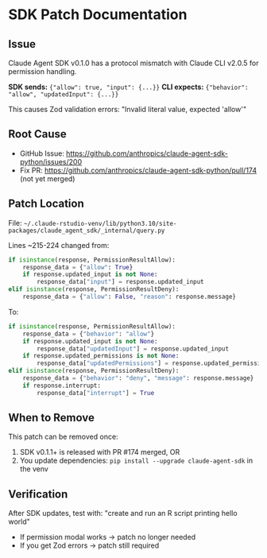# SDK Patch Documentation

## Issue
Claude Agent SDK v0.1.0 has a protocol mismatch with Claude CLI v2.0.5 for permission handling.

**SDK sends:** `{"allow": true, "input": {...}}`
**CLI expects:** `{"behavior": "allow", "updatedInput": {...}}`

This causes Zod validation errors: "Invalid literal value, expected 'allow'"

## Root Cause
- GitHub Issue: https://github.com/anthropics/claude-agent-sdk-python/issues/200
- Fix PR: https://github.com/anthropics/claude-agent-sdk-python/pull/174 (not yet merged)

## Patch Location
File: `~/.claude-rstudio-venv/lib/python3.10/site-packages/claude_agent_sdk/_internal/query.py`

Lines ~215-224 changed from:
```python
if isinstance(response, PermissionResultAllow):
    response_data = {"allow": True}
    if response.updated_input is not None:
        response_data["input"] = response.updated_input
elif isinstance(response, PermissionResultDeny):
    response_data = {"allow": False, "reason": response.message}
```

To:
```python
if isinstance(response, PermissionResultAllow):
    response_data = {"behavior": "allow"}
    if response.updated_input is not None:
        response_data["updatedInput"] = response.updated_input
    if response.updated_permissions is not None:
        response_data["updatedPermissions"] = response.updated_permissions
elif isinstance(response, PermissionResultDeny):
    response_data = {"behavior": "deny", "message": response.message}
    if response.interrupt:
        response_data["interrupt"] = True
```

## When to Remove
This patch can be removed once:
1. SDK v0.1.1+ is released with PR #174 merged, OR
2. You update dependencies: `pip install --upgrade claude-agent-sdk` in the venv

## Verification
After SDK updates, test with: "create and run an R script printing hello world"
- If permission modal works → patch no longer needed
- If you get Zod errors → patch still required
